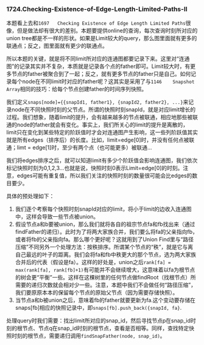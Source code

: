 ### 1724.Checking-Existence-of-Edge-Length-Limited-Paths-II

本题看上去和```1697	Checking Existence of Edge Length Limited Paths```很像，但是做法却有很大的差别。本题要提供online的查询，每次查询时刻所对应的union tree都是不一样的形状。如果是Limit较大的query，那么图里面就有更多的联通点；反之，图里面就有更少的联通点。

所以本题的关键，就是将不同limit所对应的连通图都要记录下来。这里对“连通图”的记录其实并不复杂，本质就是记录各个点的father即可。Limit较大时，有更多节点的father被聚合到了一起；反之，就有更多节点的father只是自己。如何记录每个node在不同limit时对应的father呢？这其实是采用了与```1146	Snapshot Array```相同的技巧：给每个节点创建father的时间序列快照。

我们定义```snaps[node]={{snapId1, father1}, {snapId2, father2}, ...}```来记录node在不同快照时刻的父节点。所谓的快照时刻snapId，就是对应limit增长的过程。我们想象，随着limit的提升，会有越来越多的节点被联通，相应地那些被联通的node的father就会有变化。事实上，我们所关心的limit的提升是离散的，limit只在变化到某些特定的阶跃值时才会对连通图产生影响，这一些列阶跃值其实就是所有edges（排序后）的长度。比如，limit=edge[0]时，并没有任何点被联通；limt = edge[1]时，至少有两个点（也可能更多）被联通...

我们将edges排序之后，就可以知道limit有多少个阶跃值会影响连通图，我们依次标记快照时刻为0,1,2,3...也就是说，快照时刻0表示Limit=edge[0]的时刻。注意，edges可能有重复值，所以我们关注的快照时刻的数量很可能会比edges的数目要少。

具体的预处理如下：
1. 我们逐个考察每个快照时刻snapId对应的limit，将小于limit的边收入连通图中，这样会导致一些节点被union。
2. 假设节点a和b要被union，那么我们就将各自的祖宗节点fa和fb找出来（通过findFather的递归）。此时为了将两大家族合并，我们要么将fa的父亲指向fb，或者将fb的父亲指向fa。那么哪个更好呢？这就用到了Union Find里与“路径压缩”不同另外一个处理方法：按秩排序。所谓某个节点的“秩”，就是它与离自己最远的叶子的距离。我们会将fa和fb中秩更大的那个节点，选为两大家族合并后的代表（假设是fa）。这样的好处是，union之后```rank[fa] = max(rank[fa], rank[fb]+1)```有可能并不会继续增大，这意味着以fa为根节点的树会更“平衡”一些。这样在这棵树里的任何节点做findRoot（找根节点）所需要的递归次数就会相对少一些。注意，本题中我们不会做任何“路径压缩”，我们要原原本本的保留每个节点的原始父节点（因为需要存储快照）。
3. 当节点a和b被union之后，意味着fb的father就要更新为fa.这个变动要存储在snaps[fb]相应的快照记录中，即```snaps[fb].push_back({snapId, fa}```.

处理query时我们需要：找出limit所对应的snap_id，然后寻找节点p在snap_id时刻的根节点、节点q在snap_id时刻的根节点，查看是否相等。同样，查找特定快照时刻的根节点，需要递归调用```findSnapFather(node, snap_id)```。



